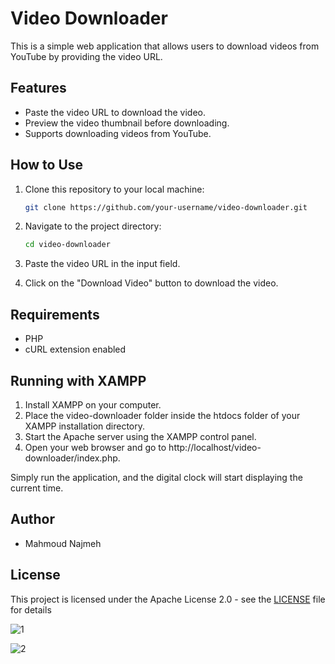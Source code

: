 # Video Downloader

This is a simple web application that allows users to download videos from YouTube by providing the video URL.

## Features

- Paste the video URL to download the video.
- Preview the video thumbnail before downloading.
- Supports downloading videos from YouTube.

## How to Use

1. Clone this repository to your local machine:

   ```bash
   git clone https://github.com/your-username/video-downloader.git


2. Navigate to the project directory:

    ```bash
    cd video-downloader

3. Paste the video URL in the input field.
4. Click on the "Download Video" button to download the video.

## Requirements
- PHP
- cURL extension enabled

## Running with XAMPP
1. Install XAMPP on your computer.
2. Place the video-downloader folder inside the htdocs folder of your XAMPP installation directory.
3. Start the Apache server using the XAMPP control panel.
4. Open your web browser and go to http://localhost/video-downloader/index.php.

Simply run the application, and the digital clock will start displaying the current time.

## Author

- Mahmoud Najmeh

## License

This project is licensed under the Apache License 2.0 - see the [LICENSE](LICENSE) file for details


![1](https://github.com/MN10101/PHP/assets/78208459/4575ed14-100a-4ebb-9799-8f739918507d)

![2](https://github.com/MN10101/PHP/assets/78208459/3c43daec-b792-478f-9fcf-a0f694c7f7fc)
